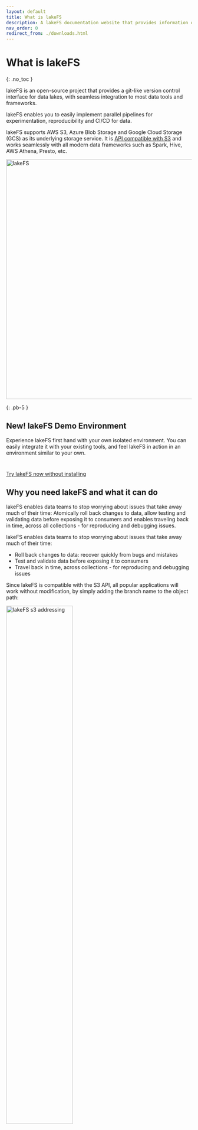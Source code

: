 ```yaml
---
layout: default
title: What is lakeFS
description: A lakeFS documentation website that provides information on how to use lakeFS to deliver resilience and manageability to data lakes.
nav_order: 0
redirect_from: ./downloads.html
---
```


# What is lakeFS
{: .no_toc }  

lakeFS is an open-source project that provides a git-like version control interface for data lakes, with seamless integration to most data tools and frameworks.

lakeFS enables you to easily implement parallel pipelines for experimentation, reproducibility and CI/CD for data.

lakeFS supports AWS S3, Azure Blob Storage and Google Cloud Storage (GCS) as its underlying storage service. It is [API compatible with S3](reference/s3.md) and works seamlessly with all modern data frameworks such as Spark, Hive, AWS Athena, Presto, etc.

<img src="{{ site.baseurl }}/assets/img/wrapper.png" alt="lakeFS" width="650px"/>


{: .pb-5 }


## New! lakeFS Demo Environment

Experience lakeFS first hand with your own isolated environment.
You can easily integrate it with your existing tools, and feel lakeFS in action in an environment similar to your own.

<p style="margin-top: 40px;">
    <a class="btn btn-green" href="https://demo.lakefs.io/" target="_blank">
        Try lakeFS now without installing
    </a>
</p>

## Why you need lakeFS and what it can do

lakeFS enables data teams to stop worrying about issues that take away much of their time:
Atomically roll back changes to data, allow testing and validating data before exposing it to consumers and enables traveling back in time, across all collections - for reproducing and debugging issues.

lakeFS enables data teams to stop worrying about issues that take away much of their time:
* Roll back changes to data: recover quickly from bugs and mistakes
* Test and validate data before exposing it to consumers
* Travel back in time, across collections - for reproducing and debugging issues

Since lakeFS is compatible with the S3 API, all popular applications will work without modification, by simply adding the branch name to the object path:

<img src="{{ site.baseurl }}/assets/img/s3_branch.png" alt="lakeFS s3 addressing" width="60%" height="60%" />

## The benefits of lakeFS are:
* Is it **format agnostic**
* Your data **stays in place**
* It helps you prevent data duplication by using **copy-on-write**
* It is **highly performant** for huge data lakes
* It includes **configurable garbage collection** capabilities
* lakeFS is **highly available and production ready**

<img src="{{ site.baseurl }}/assets/img/lakeFS_integration.png" alt="lakeFS integration into data lake" width="60%" height="60%" />

## Use-cases:

lakeFS enhances processing workflows at each step of the data lifecycle:

### In Development
* **Experiment** - try new tools, upgrade versions, and evaluate code changes in isolation. By creating a branch of the data you get an isolated snapshot to run experiments over, while others are not exposed. Compare between branches with different experiments or to the main branch of the repository to understand a change's impact.  
* **Debug** - checkout specific commits in a repository's commit history to materialize consistent, historical versions of your data. See the exact state of your data at the point-in-time of an error to understand its root cause.
* **Collaborate** - avoid managing data access at the two extremes of either 1) treating your data lake like a shared folder or 2) creating multiple copies of the data to safely collaborate. Instead, leverage isolated branches managed by metadata (not copies of files) to work in parallel.

[Learn more](./usecases/data-devenv.md){:id="user-content-learn-more-env"}

### During Deployment
* **Version Control** - retain commits for a configurable duration, so readers are able to query data from the latest commit or any other point in time. Writers atomically introduce new data preventing inconsistent data views.
* **Test** - define pre-merge and pre-commit hooks to run tests that enforce schema and validate properties of the data to catch issues before they reach production.

[Learn more](./usecases/ci.md){:id="user-content-learn-more-int"}

### In Production
* **Roll Back** - recover from errors by instantly reverting data to a former, consistent snapshot of the data lake. Choose any commit in a repository's commit history to revert in one atomic action.
* **Troubleshoot** - investigate production errors by starting with a snapshot of the inputs to the failed process. Spend less time re-creating the state of datasets at the time of failure, and more time finding the solution.
* **Cross-collection Consistency** - provide consumers multiple synchronized collections of data in one atomic, revertable action. Using branches, writers provide consistency guarantees across different logical collections - merging to the main branch only after all relevant datasets have been created or updated successfully.
   
[Learn more](./usecases/production.md){:id="user-content-learn-more-dep"}


## Downloads

### Binary Releases

Binary packages are available for Linux/macOS/Windows on [GitHub Releases](https://github.com/treeverse/lakeFS/releases){: target="_blank" }

### Docker Images

Official Docker images are available at [https://hub.docker.com/r/treeverse/lakefs](https://hub.docker.com/r/treeverse/lakefs){: target="_blank" }


## Next steps

Get started and [set up lakeFS on your preferred cloud environemnt](https://docs.lakefs.io/deploy/)
